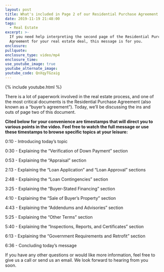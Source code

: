```yaml
---
layout: post
title: What's included in Page 2 of our Residential Purchase Agreement
date: 2019-11-19 21:48:00
tags:
  - Real Estate
excerpt: >-
  If you need help interpreting the second page of the Residential Purchase
  Agreement for your real estate deal, this message is for you.
enclosure:
pullquote:
enclosure_type: video/mp4
enclosure_time:
use_youtube_image: true
youtube_alternate_image:
youtube_code: QnXqyTGzaig
---
```


{% include youtube.html %}

There is a lot of paperwork involved in the real estate process, and one of the most critical documents is the Residential Purchase Agreement (also known as a “buyer’s agreement”). Today, we’ll be discussing the ins and outs of page two of this document.&nbsp;

**Cited below for your convenience are timestamps that will direct you to various points in the video. Feel free to watch the full message or use these timestamps to browse specific topics at your leisure:&nbsp;**

0:10 - Introducing today’s topic

0:30 - Explaining the “Verification of Down Payment” section

0:53 - Explaining the “Appraisal” section

2:13 - Explaining the “Loan Application” and “Loan Approval” sections

2:48 - Explaining the “Loan Contingencies” section

3:25 - Explaining the “Buyer-Stated Financing” section

4:10 - Explaining the “Sale of Buyer’s Property” section

4:43 - Explaining the “Addendums and Advisories” section

5:25 - Explaining the “Other Terms” section

5:40 - Explaining the “Inspections, Reports, and Certificates” section

6:13 - Explaining the “Government Requirements and Retrofit” section

6:36 - Concluding today’s message

If you have any other questions or would like more information, feel free to give us a call or send us an email. We look forward to hearing from you soon.